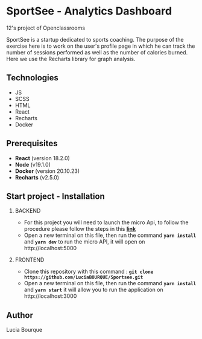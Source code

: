 # SportSee - Analytics Dashboard

12's project of Openclassrooms

SportSee is a startup dedicated to sports coaching. The purpose of the exercise here is to work on the user's profile page in which he can track the number of sessions performed as well as the number of calories burned. Here we use the Recharts library for graph analysis.

## Technologies

- JS
- SCSS
- HTML
- React
- Recharts
- Docker

## Prerequisites

- **React** (version 18.2.0)
- **Node** (v19.1.0)
- **Docker** (version 20.10.23)
- **Recharts** (v2.5.0)

## Start project - Installation

1. BACKEND

   - For this project you will need to launch the micro Api, to follow the procedure please follow the steps in this **[link](https://github.com/OpenClassrooms-Student-Center/P9-front-end-dashboard)**
   - Open a new terminal on this file, then run the command **`yarn install`** and **`yarn dev`** to run the micro API, it will open on http://localhost:5000

2. FRONTEND
   - Clone this repository with this command : **`git clone https://github.com/LuciaBOURQUE/Sportsee.git`**
   - Open a new terminal on this file, then run the command **`yarn install`** and **`yarn start`** it will allow you to run the application on http://localhost:3000

## Author

Lucia Bourque
